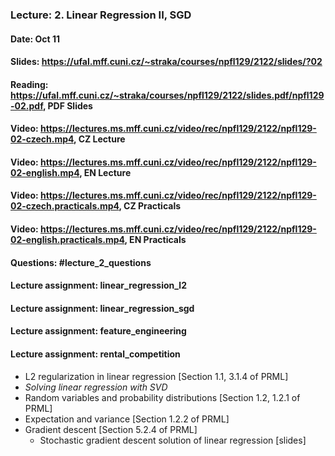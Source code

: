 ### Lecture: 2. Linear Regression II, SGD
#### Date: Oct 11
#### Slides: https://ufal.mff.cuni.cz/~straka/courses/npfl129/2122/slides/?02
#### Reading: https://ufal.mff.cuni.cz/~straka/courses/npfl129/2122/slides.pdf/npfl129-02.pdf, PDF Slides
#### Video: https://lectures.ms.mff.cuni.cz/video/rec/npfl129/2122/npfl129-02-czech.mp4, CZ Lecture
#### Video: https://lectures.ms.mff.cuni.cz/video/rec/npfl129/2122/npfl129-02-english.mp4, EN Lecture
#### Video: https://lectures.ms.mff.cuni.cz/video/rec/npfl129/2122/npfl129-02-czech.practicals.mp4, CZ Practicals
#### Video: https://lectures.ms.mff.cuni.cz/video/rec/npfl129/2122/npfl129-02-english.practicals.mp4, EN Practicals
#### Questions: #lecture_2_questions
#### Lecture assignment: linear_regression_l2
#### Lecture assignment: linear_regression_sgd
#### Lecture assignment: feature_engineering
#### Lecture assignment: rental_competition

- L2 regularization in linear regression [Section 1.1, 3.1.4 of PRML]
- _Solving linear regression with SVD_
- Random variables and probability distributions [Section 1.2, 1.2.1 of PRML]
- Expectation and variance [Section 1.2.2 of PRML]
- Gradient descent [Section 5.2.4 of PRML]
  - Stochastic gradient descent solution of linear regression [slides]
